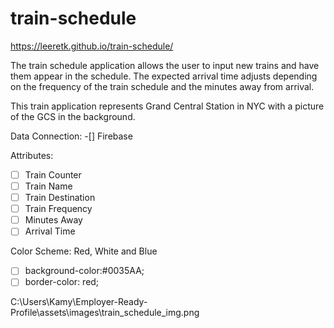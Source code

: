 # train-schedule

https://leeretk.github.io/train-schedule/

The train schedule application allows the user to input new trains and have them appear in the schedule. 
The expected arrival time adjusts depending on the frequency of the train schedule and the minutes away from arrival.

This train application represents Grand Central Station in NYC with a picture of the GCS in the background.

Data Connection: 
-[] Firebase

Attributes:
-[ ] Train Counter
-[ ] Train Name
-[ ] Train Destination
-[ ] Train Frequency
-[ ] Minutes Away
-[ ] Arrival Time

Color Scheme: Red, White and Blue
-[ ] background-color:#0035AA;
-[ ] border-color: red;

C:\Users\Kamy\Employer-Ready-Profile\assets\images\train_schedule_img.png
